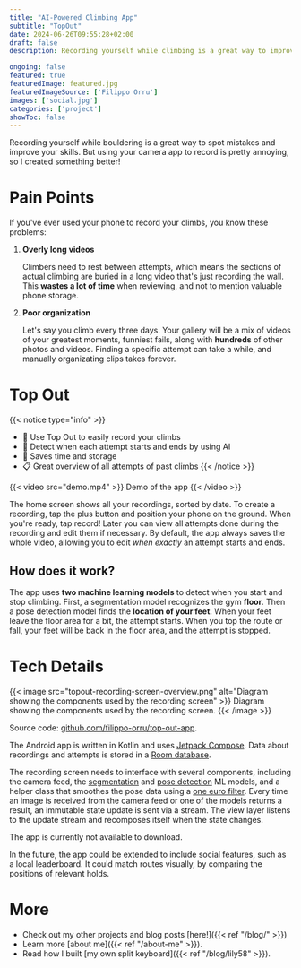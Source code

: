 ```yaml
---
title: "AI-Powered Climbing App"
subtitle: "TopOut"
date: 2024-06-26T09:55:28+02:00
draft: false
description: Recording yourself while climbing is a great way to improve your skills. Check out how you can automatically manage recordings.

ongoing: false
featured: true
featuredImage: featured.jpg
featuredImageSource: ['Filippo Orru']
images: ['social.jpg']
categories: ['project']
showToc: false
---
```


<!--
# Plan
- Goals
    - present this cool project
    - demonstrate skills:
        - modern Android development
        - machine learning
    - combine climbing and programming hobbies

- Who is this written for
    - me
    - people interested in ai and climbing
    - possible recruiters

- Length: medium

# Structure
- what pain points
- how does topout address them
    - demo video
- tech details
- conclusion

{< image src="images/image.jpg" alt="ALT" >}}
DESCRIPTION
{< /image >}}

-->

Recording yourself while bouldering is a great way to spot mistakes and improve your skills.
But using your camera app to record is pretty annoying, so I created something better!

# Pain Points

If you've ever used your phone to record your climbs, you know these problems:

1. **Overly long videos**

    Climbers need to rest between attempts, which means the sections of actual climbing are buried in a long video that's just recording the wall. This **wastes a lot of time** when reviewing, and not to mention valuable phone storage.

2. **Poor organization**

    Let's say you climb every three days. Your gallery will be a mix of videos of your greatest moments, funniest fails, along with **hundreds** of other photos and videos. Finding a specific attempt can take a while, and manually organizating clips takes forever.

# Top Out

{{< notice type="info" >}}
- 🧗 Use Top Out to easily record your climbs
- 🧠 Detect when each attempt starts and ends by using AI
- 🚀 Saves time and storage
- 📋 Great overview of all attempts of past climbs
{{< /notice >}}

{{< video src="demo.mp4" >}}
Demo of the app
{{< /video >}}

The home screen shows all your recordings, sorted by date. To create a recording, tap the plus button and position your phone on the ground. When you're ready, tap record! Later you can view all attempts done during the recording and edit them if necessary. By default, the app always saves the whole video, allowing you to edit *when exactly* an attempt starts and ends.

## How does it work?
The app uses **two machine learning models** to detect when you start and stop climbing. First, a segmentation model recognizes the gym **floor**. Then a pose detection model finds the **location of your feet**. When your feet leave the floor area for a bit, the attempt starts. When you top the route or fall, your feet will be back in the floor area, and the attempt is stopped.

# Tech Details

{{< image src="topout-recording-screen-overview.png" alt="Diagram showing the components used by the recording screen" >}}
Diagram showing the components used by the recording screen.
{{< /image >}}

Source code: [github.com/filippo-orru/top-out-app](https://github.com/filippo-orru/top-out-app).

The Android app is written in Kotlin and uses [Jetpack Compose](https://developer.android.com/compose). Data about recordings and attempts is stored in a [Room database](https://developer.android.com/training/data-storage/room). 

The recording screen needs to interface with several components, including the camera feed, the [segmentation](https://ai.google.dev/edge/mediapipe/solutions/vision/interactive_segmenter) and [pose detection](https://ai.google.dev/edge/mediapipe/solutions/vision/pose_landmarker) ML models, and a helper class that smoothes the pose data using a [one euro filter](https://gery.casiez.net/1euro/). Every time an image is received from the camera feed or one of the models returns a result, an immutable state update is sent via a stream. The view layer listens to the update stream and recomposes itself when the state changes.

The app is currently not available to download.

In the future, the app could be extended to include social features, such as a local leaderboard. It could match routes visually, by comparing the positions of relevant holds.

# More
- Check out my other projects and blog posts [here!]({{< ref "/blog/" >}})
- Learn more [about me]({{< ref "/about-me" >}}).
- Read how I built [my own split keyboard]({{< ref "/blog/lily58" >}}).